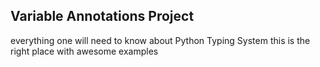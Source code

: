 ## Variable Annotations Project

everything one will need to know about Python Typing System
this is the right place with awesome examples
